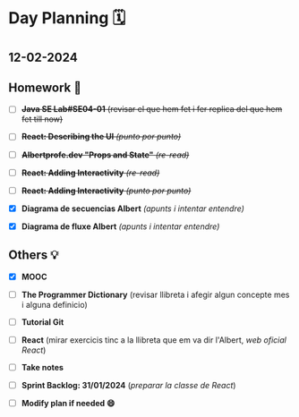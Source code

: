 # Day Planning :spiral_calendar:

## 12-02-2024

## Homework :pencil:

- [ ] ~~**Java SE Lab#SE04-01** (revisar el que hem fet i fer replica del que hem fet till now)~~

- [ ] ~~**React: Describing the UI** *(punto por punto)*~~

- [ ] ~~**Albertprofe.dev "Props and State"** *(re-read)*~~

- [ ] ~~**React: Adding Interactivity** *(re-read)*~~

- [ ] ~~**React: Adding Interactivity** *(punto por punto)*~~

- [x] **Diagrama de secuencias Albert** *(apunts i intentar entendre)*

- [x] **Diagrama de fluxe Albert** *(apunts i intentar entendre)*

## Others :bulb:

+ [x] **MOOC**

+ [ ] **The Programmer Dictionary** (revisar llibreta i afegir algun concepte mes i alguna definicio)
- [ ] **Tutorial Git**

- [ ] **React** (mirar exercicis tinc a la llibreta que em va dir l'Albert, *web oficial React*)

- [ ] **Take notes**

- [ ] **Sprint Backlog: 31/01/2024** (*preparar la classe de React*)

- [ ] **Modify plan if needed :smile:**
